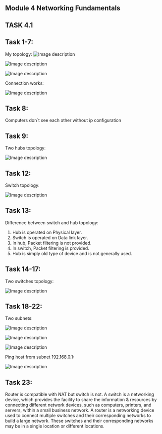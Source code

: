 ## Module 4 Networking Fundamentals
## TASK 4.1



## Task 1-7:

My topology:
![Image description](./4.1/1.png)

![Image description](./4.1/2.png)

![Image description](./4.1/3.png)

Connection works:

![Image description](./4.1/4.png)

## Task 8:
Computers don`t see each other without ip configuration

## Task 9:

Two hubs topology:

![Image description](./4.1/6.png)

## Task 12:

Switch topology:

![Image description](./4.1/8.png)

## Task 13:

Difference between switch and hub topology:
1. Hub is operated on Physical layer.
2. Switch is operated on Data link layer.
3. In hub, Packet filtering is not provided.
4. In switch, Packet filtering is provided.
5. Hub is simply old type of device and is not generally used.

## Task 14-17:

Two switches topology:

![Image description](./4.1/9.png)

## Task 18-22:
Two subnets:

![Image description](./4.1/10.png)

![Image description](./4.1/11.png)

![Image description](./4.1/13.png)

Ping host from subnet 192.168.0.1:

![Image description](./4.1/12.png)

## Task 23:

Router is compatible with NAT but switch is not.
A switch is a networking device, which provides the facility to share the information & resources by connecting different network devices, such as computers, printers, and servers, within a small business network. A router is a networking device used to connect multiple switches and their corresponding networks to build a large network. These switches and their corresponding networks may be in a single location or different locations.
